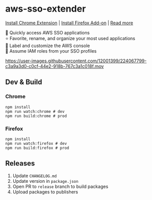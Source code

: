 # aws-sso-extender

[Install Chrome Extension](https://chrome.google.com/webstore/detail/aws-sso-extender/pojoaiboolahdaedebpjgnllehpofkep)  |  [Install Firefox Add-on](https://addons.mozilla.org/en-US/firefox/addon/aws-sso-extender/)  |  [Read more](https://blog.wtfender.com/posts/aws-sso-extender/)  

🚀 Quickly access AWS SSO applications  
⭐ Favorite, rename, and organize your most used applications  
🎨 Label and customize the AWS console  
🔑 Assume IAM roles from your SSO profiles  

https://user-images.githubusercontent.com/12001399/224067799-c3a9a3d0-c0cf-44e2-918b-767c3a1c018f.mov


## Dev & Build

### Chrome
```
npm install
npm run watch:chrome # dev
npm run build:chrome # prod
```
### Firefox
```
npm install
npm run watch:firefox # dev
npm run build:firefox # prod
```
## Releases
1. Update `CHANGELOG.md`
2. Update version in `package.json`
3. Open PR to `release` branch to build packages
4. Upload packages to publishers